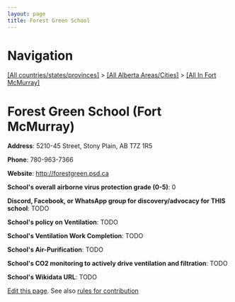 ```yaml
---
layout: page
title: Forest Green School
---
```

# Navigation

[[All countries/states/provinces]](../../..) > [[All Alberta Areas/Cities]](../..) > [[All In Fort McMurray]](..)

# Forest Green School (Fort McMurray)

**Address**: 5210-45 Street, Stony Plain, AB T7Z 1R5

**Phone**: 780-963-7366

**Website**: <http://forestgreen.psd.ca>

**School's overall airborne virus protection grade (0-5)**: 0

**Discord, Facebook, or WhatsApp group for discovery/advocacy for THIS school**: TODO

**School's policy on Ventilation**: TODO

**School's Ventilation Work Completion**: TODO

**School's Air-Purification**: TODO

**School's CO2 monitoring to actively drive ventilation and filtration**: TODO

**School's Wikidata URL**: TODO


[Edit this page](https://github.com/ventilate-schools/AB/edit/main/./Fort_McMurray/Forest_Green_School.md). See also [rules for contribution](../../../contribution-rules/)